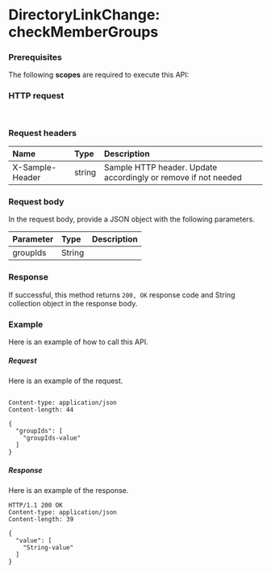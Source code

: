 # DirectoryLinkChange: checkMemberGroups


### Prerequisites
The following **scopes** are required to execute this API: 
### HTTP request
<!-- { "blockType": "ignored" } -->
```http


```
### Request headers
| Name       | Type | Description|
|:---------------|:--------|:----------|
| X-Sample-Header  | string  | Sample HTTP header. Update accordingly or remove if not needed|

### Request body
In the request body, provide a JSON object with the following parameters.

| Parameter	   | Type	|Description|
|:---------------|:--------|:----------|
|groupIds|String||

### Response
If successful, this method returns `200, OK` response code and String collection object in the response body.

### Example
Here is an example of how to call this API.
##### Request
Here is an example of the request.
<!-- {
  "blockType": "request",
  "name": "directorylinkchange_checkmembergroups"
}-->
```http

Content-type: application/json
Content-length: 44

{
  "groupIds": [
    "groupIds-value"
  ]
}
```

##### Response
Here is an example of the response.
<!-- {
  "blockType": "response",
  "truncated": false,
  "@odata.type": "string",
  "isCollection": true
} -->
```http
HTTP/1.1 200 OK
Content-type: application/json
Content-length: 39

{
  "value": [
    "String-value"
  ]
}
```

<!-- uuid: ba7cfba7-5322-42d9-8f2b-6be87671e3ac
2015-10-19 09:46:32 UTC -->
<!-- {
  "type": "#page.annotation",
  "description": "DirectoryLinkChange: checkMemberGroups",
  "keywords": "",
  "section": "documentation",
  "tocPath": ""
}-->